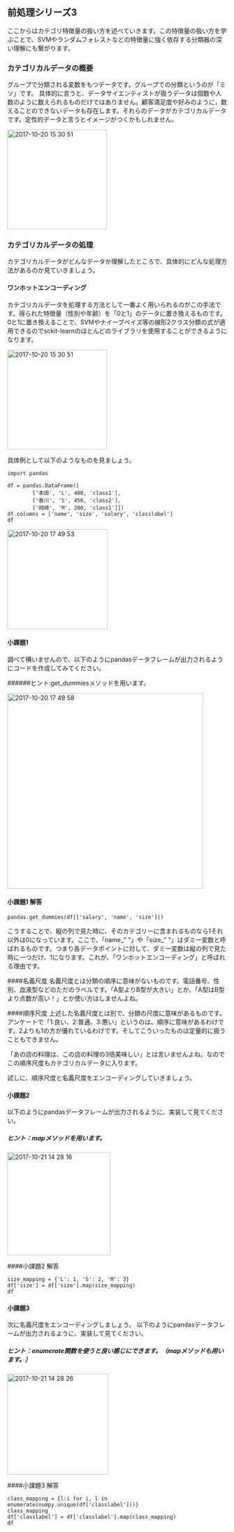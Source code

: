 ## 前処理シリーズ3

ここからはカテゴリ特徴量の扱い方を述べていきます。この特徴量の扱い方を学ぶことで、SVMやランダムフォレストなどの特徴量に強く依存する分類器の深い理解にも繋がります。



### カテゴリカルデータの概要

グループで分類される変数をもつデータです。グループでの分類というのが「ミソ」です。
具体的に言うと、データサイエンティストが扱うデータは個数や人数のように数えられるものだけではありません。顧客満足度や好みのように，数えることのできないデータも存在します。それらのデータがカテゴリカルデータです。定性的データと言うとイメージがつくかもしれません。

<img width="228" alt="2017-10-20 15 30 51" src="https://user-images.githubusercontent.com/25298659/31807273-2e0af86e-b5a8-11e7-9414-003c82ce034e.png">


### カテゴリカルデータの処理
カテゴリカルデータがどんなデータか理解したところで、具体的にどんな処理方法があるのか見ていきましょう。

#### ワンホットエンコーディング
カテゴリカルデータを処理する方法として一番よく用いられるのがこの手法です。得られた特徴量（性別や年齢）を「0と1」のデータに置き換えるものです。0と1に置き換えることで、SVMやナイーブベイズ等の線形2クラス分類の式が適用できるのでsckit-learnのほとんどのライブラリを使用することができるようになります。

<img width="228" alt="2017-10-20 15 30 51" src="https://user-images.githubusercontent.com/25298659/31808914-557bd0aa-b5b0-11e7-8c43-5a01b04211fc.png">





具体例として以下のようなものを見ましょう。

```
import pandas

df = pandas.DataFrame([
        ['本田', 'L', 400, 'class1'],
        ['香川', 'S', 450, 'class2'],
        ['岡崎', 'M', 200, 'class1']])
df.columns = ['name', 'size', 'salary', 'classlabel']
df

```

<img width="229" alt="2017-10-20 17 49 53" src="https://user-images.githubusercontent.com/25298659/31812862-55d5452c-b5bf-11e7-9d44-df00b35fc721.png">



#### 小課題1
調べて構いませんので、以下のようにpandasデータフレームが出力されるようにコードを作成してみてください。

######ヒント:get_dummiesメソッドを用います。

<img width="448" alt="2017-10-20 17 49 58" src="https://user-images.githubusercontent.com/25298659/31812858-53e20476-b5bf-11e7-9a45-4c3879b7b968.png">

#### 小課題1 解答
```
pandas.get_dummies(df[['salary', 'name', 'size']])

```

こうすることで、縦の列で見た時に、そのカテゴリーに含まれるものなら1それ以外は0になっています。ここで、「name_" "」や「size_" "」はダミー変数と呼ばれるものです。つまり各データポイントに対して、ダミー変数は縦の列で見た時に一つだけ、1になります。これが、「ワンホットエンコーディング」と呼ばれる理由です。


####名義尺度
名義尺度とは分類の順序に意味がないものです。電話番号、性別、血液型などのただのラベルです。「A型よりB型が大きい」とか、「A型はB型より点数が高い！」とか使い方はしませんよね。

####順序尺度
上述した名義尺度とは別で、分類の尺度に意味があるものです。アンケートで「1:良い、2:普通、3:悪い」というのは、順序に意味があるわけです。2よりも1の方が優れているわけです。そしてこういったものは定量的に扱うこともできません。

「あの店の料理は、この店の料理の3倍美味しい」とは言いませんよね。なのでこの順序尺度もカテゴリカルデータに入ります。


試しに、順序尺度と名義尺度をエンコーディングしていきましょう。

#### 小課題2
以下のようにpandasデータフレームが出力されるように、実装して見てください。

##### ヒント：mapメソッドを用います。

<img width="236" alt="2017-10-21 14 28 16" src="https://user-images.githubusercontent.com/25298659/31848390-cf189c2e-b66c-11e7-8a32-1d91c02aede3.png">

####小課題2 解答

```
size_mapping = {'L': 1, 'S': 2, 'M': 3}
df['size'] = df['size'].map(size_mapping)
df

```

#### 小課題3
次に名義尺度をエンコーディングしましょう。
以下のようにpandasデータフレームが出力されるように、実装して見てください。

##### ヒント：enumerate関数を使うと良い感じにできます。（mapメソッドも用います。）

<img width="231" alt="2017-10-21 14 28 26" src="https://user-images.githubusercontent.com/25298659/31848364-312a8130-b66c-11e7-89e8-2bd73df2a854.png">


####小課題3 解答

```
class_mapping = {l:i for i, l in enumerate(numpy.unique(df['classlabel']))}
class_mapping
df['classlabel'] = df['classlabel'].map(class_mapping)
df
```
